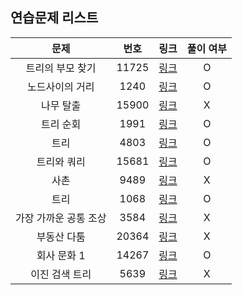 ## 연습문제 리스트
|문제|번호|링크|풀이 여부|
|:---:|:---:|:---:|:---:|
|트리의 부모 찾기|11725|[링크](http://boj.kr/11725)|O|
|노드사이의 거리|1240|[링크](http://boj.kr/1240)|O|
|나무 탈출|15900|[링크](http://boj.kr/15900)|X|
|트리 순회|1991|[링크](http://boj.kr/1991)|O|
|트리|4803|[링크](http://boj.kr/4803)|O|
|트리와 쿼리|15681|[링크](http://boj.kr/15681)|O|
|사촌|9489|[링크](http://boj.kr/9489)|X|
|트리|1068|[링크](http://boj.kr/1068)|O|
|가장 가까운 공통 조상|3584|[링크](http://boj.kr/3584)|X|
|부동산 다툼|20364|[링크](http://boj.kr/20364)|X|
|회사 문화 1|14267|[링크](http://boj.kr/14267)|O|
|이진 검색 트리|5639|[링크](http://boj.kr/5639)|X|
